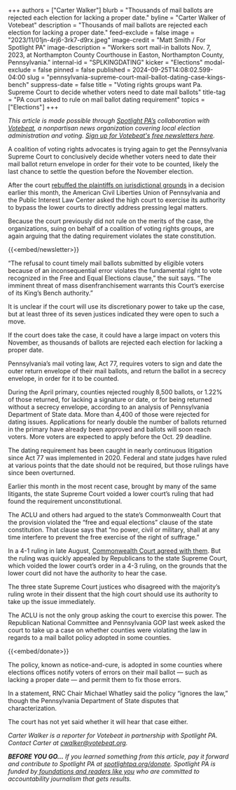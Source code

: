 +++
authors = ["Carter Walker"]
blurb = "Thousands of mail ballots are rejected each election for lacking a proper date."
byline = "Carter Walker of Votebeat"
description = "Thousands of mail ballots are rejected each election for lacking a proper date."
feed-exclude = false
image = "2023/11/01jn-4rj6-3rk7-d9rx.jpeg"
image-credit = "Matt Smith / For Spotlight PA"
image-description = "Workers sort mail-in ballots Nov. 7, 2023, at Northampton County Courthouse in Easton, Northampton County, Pennsylvania."
internal-id = "SPLKINGDATING"
kicker = "Elections"
modal-exclude = false
pinned = false
published = 2024-09-25T14:08:02.599-04:00
slug = "pennsylvania-supreme-court-mail-ballot-dating-case-kings-bench"
suppress-date = false
title = "Voting rights groups want Pa. Supreme Court to decide whether voters need to date mail ballots"
title-tag = "PA court asked to rule on mail ballot dating requirement"
topics = ["Elections"]
+++

<em>This article is made possible through </em><a href="https://www.spotlightpa.org/"><em>Spotlight PA’s</em></a><em> collaboration with </em><a href="https://www.votebeat.org/"><em>Votebeat</em></a><em>, a nonpartisan news organization covering local election administration and voting. </em><a href="https://www.votebeat.org/newsletters/"><em>Sign up for Votebeat&#39;s free newsletters here</em></a><em>.</em>

A coalition of voting rights advocates is trying again to get the Pennsylvania Supreme Court to conclusively decide whether voters need to date their mail ballot return envelope in order for their vote to be counted, likely the last chance to settle the question before the November election.

After the court <a href="https://www.spotlightpa.org/news/2024/09/pennsylvania-mail-ballot-dating-requirement-supreme-court-vacated-ruling/">rebuffed the plaintiffs on jurisdictional grounds</a> in a decision earlier this month, the American Civil Liberties Union of Pennsylvania and the Public Interest Law Center asked the high court to exercise its authority to bypass the lower courts to directly address pressing legal matters.

Because the court previously did not rule on the merits of the case, the organizations, suing on behalf of a coalition of voting rights groups, are again arguing that the dating requirement violates the state constitution.

{{<embed/newsletter>}}

“The refusal to count timely mail ballots submitted by eligible voters because of an inconsequential error violates the fundamental right to vote recognized in the Free and Equal Elections clause,” the suit says. “The imminent threat of mass disenfranchisement warrants this Court’s exercise of its King’s Bench authority.”

It is unclear if the court will use its discretionary power to take up the case, but at least three of its seven justices indicated they were open to such a move.

If the court does take the case, it could have a large impact on voters this November, as thousands of ballots are rejected each election for lacking a proper date.

Pennsylvania’s mail voting law, Act 77, requires voters to sign and date the outer return envelope of their mail ballots, and return the ballot in a secrecy envelope, in order for it to be counted.

During the April primary, counties rejected roughly 8,500 ballots, or 1.22% of those returned, for lacking a signature or date, or for being returned without a secrecy envelope, according to an analysis of Pennsylvania Department of State data. More than 4,400 of those were rejected for dating issues. Applications for nearly double the number of ballots returned in the primary have already been approved and ballots will soon reach voters. More voters are expected to apply before the Oct. 29 deadline.

The dating requirement has been caught in nearly continuous litigation since Act 77 was implemented in 2020. Federal and state judges have ruled at various points that the date should not be required, but those rulings have since been overturned.

Earlier this month in the most recent case, brought by many of the same litigants, the state Supreme Court voided a lower court’s ruling that had found the requirement unconstitutional.

The ACLU and others had argued to the state’s Commonwealth Court that the provision violated the “free and equal elections” clause of the state constitution. That clause says that “no power, civil or military, shall at any time interfere to prevent the free exercise of the right of suffrage.”

In a 4-1 ruling in late August, <a href="https://www.spotlightpa.org/news/2024/08/pennsylvania-mail-ballot-date-dating-commonwealth-court-ruling-republican-appeal/">Commonwealth Court agreed with them</a>. But the ruling was quickly appealed by Republicans to the state Supreme Court, which voided the lower court’s order in a 4-3 ruling, on the grounds that the lower court did not have the authority to hear the case.

The three state Supreme Court justices who disagreed with the majority’s ruling wrote in their dissent that the high court should use its authority to take up the issue immediately.

The ACLU is not the only group asking the court to exercise this power. The Republican National Committee and Pennsylvania GOP last week asked the court to take up a case on whether counties were violating the law in regards to a mail ballot policy adopted in some counties.

{{<embed/donate>}}

The policy, known as notice-and-cure, is adopted in some counties where elections offices notify voters of errors on their mail ballot — such as lacking a proper date — and permit them to fix those errors.

In a statement, RNC Chair Michael Whatley said the policy “ignores the law,” though the Pennsylvania Department of State disputes that characterization.

The court has not yet said whether it will hear that case either.

<em>Carter Walker is a reporter for Votebeat in partnership with Spotlight PA. Contact Carter at cwalker@votebeat.org.</em>

<strong><em>BEFORE YOU GO…</em></strong><em> If you learned something from this article, pay it forward and contribute to Spotlight PA at </em><a href="https://www.spotlightpa.org/donate"><em>spotlightpa.org/donate</em></a><em>. Spotlight PA is funded by</em><a href="https://www.spotlightpa.org/support"><em> foundations and readers like you</em></a><em> who are committed to accountability journalism that gets results.</em>

